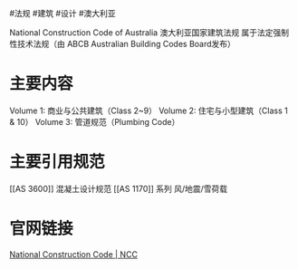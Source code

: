 #法规 #建筑 #设计 #澳大利亚 

National Construction Code of Australia
澳大利亚国家建筑法规
属于法定强制性技术法规​​（由 ​​ABCB​​ Australian Building Codes Board发布）


# 主要内容
Volume 1: 商业与公共建筑（Class 2~9）
Volume 2: 住宅与小型建筑（Class 1 & 10）
Volume 3: 管道规范（Plumbing Code）​

# 主要引用规范
[[AS 3600]]  混凝土设计规范
[[AS 1170​​]] 系列 风/地震/雪荷载




# 官网链接
[National Construction Code | NCC](https://ncc.abcb.gov.au/)